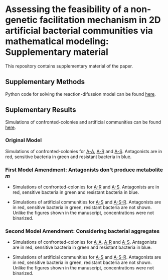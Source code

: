 # Assessing the feasibility of a non-genetic facilitation mechanism in 2D artificial bacterial communities via mathematical modeling: Supplementary material

This repository contains supplementary material of the paper.

## Supplementary Methods

Python code for solving the reaction-difussion model can be found [here](Code/ScriptASR.py).

## Suplementary Results

Simulations of confronted-colonies and artificial communities can be found [here](Simulations).

### Original Model

Simulations of confronted-colonies for [A-A](Simulations/Confronted-Colonies/ConfrontedColonies_AA_OriginalModel.mp4), [A-R](Simulations/Confronted-Colonies/ConfrontedColonies_AR_OriginalModel.mp4) and [A-S](Simulations/Confronted-Colonies/ConfrontedColonies_AS_OriginalModel.mp4). Antagonists are in red, sensitive bacteria in green and resistant bacteria in blue.

### First Model Amendment: Antagonists don't produce metabolite $m$

- Simulations of confronted-colonies for [A-R](Simulations/Confronted-Colonies/ConfrontedColonies_AR_NomforA.mp4) and [A-S](Simulations/Confronted-Colonies/ConfrontedColonies_AS_NomforA.mp4). Antagonists are in red, sensitive bacteria in green and resistant bacteria in blue.

- Simulations of artificial communities for [A-S](Simulations/Artificial-Communities/ArtificialCommunities_AS_NomforA.mp4) and [A-S-R](Simulations/Confronted-Colonies/ConfrontedColonies_AS_NomforA.mp4). Antagonists are in red, sensitive bacteria in green, resistant bacteria are not shown. Unlike the figures shown in the manuscript, concentrations were not binarized.

### Second Model Amendment: Considering bacterial aggregates

- Simulations of confronted-colonies for [A-A](Simulations/Confronted-Colonies/ConfrontedColonies_AA_BacterialAggregates.mp4), [A-R](Simulations/Confronted-Colonies/ConfrontedColonies_AR_BacterialAggregates.mp4) and [A-S](Simulations/Confronted-Colonies/ConfrontedColonies_AS_BacterialAggregates.mp4). Antagonists are in red, sensitive bacteria in green and resistant bacteria in blue.

- Simulations of artificial communities for [A-S](Simulations/Artificial-Communities/ArtificialCommunities_AS_BacterialAggregates.mp4) and [A-S-R](Simulations/Confronted-Colonies/ConfrontedColonies_AS_BacterialAggregates.mp4). Antagonists are in red, sensitive bacteria in green, resistant bacteria are not shown. Unlike the figures shown in the manuscript, concentrations were not binarized.
